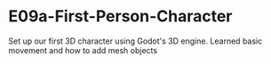 # E09a-First-Person-Character

Set up our first 3D character using Godot's 3D engine. Learned basic movement and how to add mesh objects
